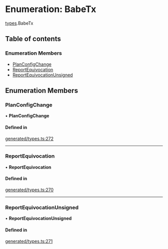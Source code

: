 # Enumeration: BabeTx

[types](../wiki/types).BabeTx

## Table of contents

### Enumeration Members

- [PlanConfigChange](../wiki/types.BabeTx#planconfigchange)
- [ReportEquivocation](../wiki/types.BabeTx#reportequivocation)
- [ReportEquivocationUnsigned](../wiki/types.BabeTx#reportequivocationunsigned)

## Enumeration Members

### PlanConfigChange

• **PlanConfigChange**

#### Defined in

[generated/types.ts:272](https://github.com/PolymathNetwork/polymesh-sdk/blob/c6fe1be3/src/generated/types.ts#L272)

___

### ReportEquivocation

• **ReportEquivocation**

#### Defined in

[generated/types.ts:270](https://github.com/PolymathNetwork/polymesh-sdk/blob/c6fe1be3/src/generated/types.ts#L270)

___

### ReportEquivocationUnsigned

• **ReportEquivocationUnsigned**

#### Defined in

[generated/types.ts:271](https://github.com/PolymathNetwork/polymesh-sdk/blob/c6fe1be3/src/generated/types.ts#L271)

